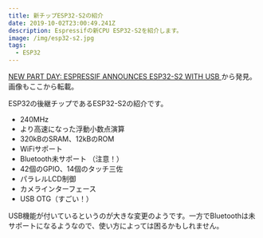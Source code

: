 ```yaml
---
title: 新チップESP32-S2の紹介
date: 2019-10-02T23:00:49.241Z
description: Espressifの新CPU ESP32-S2を紹介します。
image: /img/esp32-s2.jpg
tags:
  - ESP32
---
```

[NEW PART DAY: ESPRESSIF ANNOUNCES ESP32-S2 WITH USB](https://hackaday.com/2019/05/21/new-part-day-espressif-announces-esp32-s2-with-usb/)から発見。画像もここから転載。

ESP32の後継チップであるESP32-S2の紹介です。

- 240MHz
- より高速になった浮動小数点演算
- 320kBのSRAM、12kBのROM
- WiFiサポート
- Bluetooth未サポート （注意！）
- 42個のGPIO、14個のタッチ三佐
- パラレルLCD制御
- カメラインターフェース
- USB OTG（すごい！）

USB機能が付いているというのが大きな変更のようです。一方でBluetoothは未サポートになるようなので、使い方によっては困るかもしれません。






